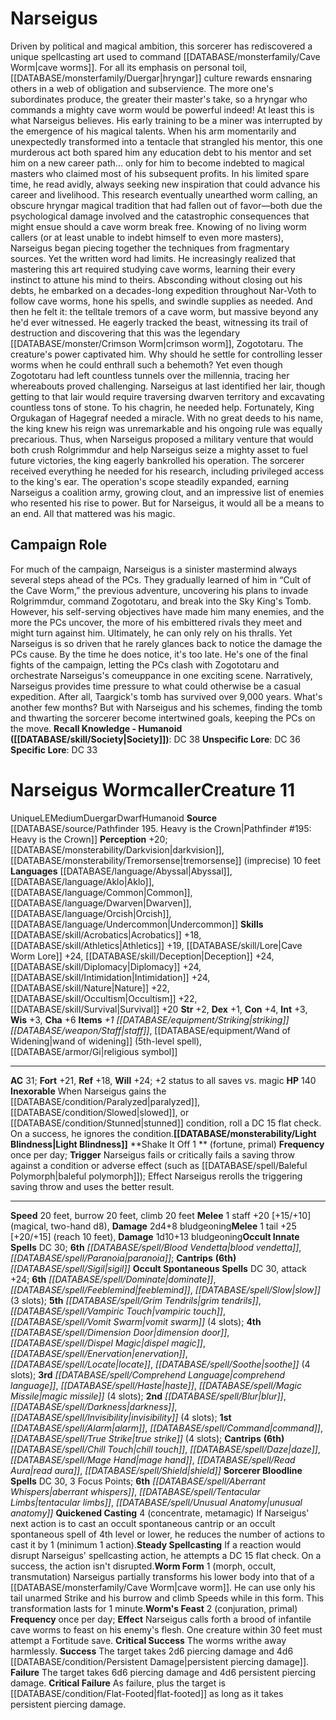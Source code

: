 ﻿---
ac: '44'
alignment: LN
all_resistance: null
burrow_speed: null
charisma: '+5'
climb_speed: null
constitution: '+2'
creature_ability:
- Debilitating Strike
- Master Strike
- Quick Change
- Sneak Attack
creature_family: null
description: "Born in 7195 IC (4695 AR) to the noble Nai family of Goka, Yan Fei's\
  \ comfortable childhood years were cut short when her parents fell to the blade\
  \ of assassins during a diplomatic mission, leaving Yan Fei in the care of her grandfather,\
  \ Nai Hu Buo, then the emperor of Goka.<br/><br/> For the next 10 years, Hu Buo\
  \ focused his time and efforts on Yan Fei's care. He trained her in the ins and\
  \ outs of courtly life, shaping her into a suitable heir to the Nai legacy. Fearing\
  \ future attempts on Yan Fei's life, Hu Buo also made sure Yan Fei could hold her\
  \ own, and he tasked the [[DATABASE/archetype/Butterfly Blade|Butterfly Blades]]\
  \ \u2014 an elite group of warriors that served the Nai family as bodyguards\u2014\
  to train Yan Fei in martial arts and self-defense. The Butterfly Blades' storied\
  \ history with the Nai family and Goka made them experts in espionage and intimidation,\
  \ skills that Yan Fei learned and mastered alongside her grandfather's political\
  \ expertise.<br/><br/> By the age of 12, Yan Fei was fully trained in the arts of\
  \ both combat and public affairs. Satisfied with his granddaughter's skill, Hu Buo\
  \ returned to the world of Gokan politics, receiving an exuberant welcome from the\
  \ people of Goka. Shortly thereafter, Hu Buo earned an unprecedented third term\
  \ as emperor of Goka. Meanwhile, Yan Fei continued her training with the Butterfly\
  \ Blades.<br/><br/> Shortly after turning 14, Yan Fei vowed to find her family's\
  \ killers. She spent several months in Goka proper, adopting multiple personas to\
  \ dig up details from the city's unscrupulous information brokers. Her skills did\
  \ ultimately lead her to her parents' assassins, whom she struck down with little\
  \ effort, but she remained unsatisfied. Her continued efforts led her to the Yun-Ta\
  \ clan, the Gokan noble family that contracted her parents' assassination. She needn't\
  \ have bothered to seek out the Yun-Ta, for the family had made dozens of enemies\
  \ since the Fei assassination and long ago sealed their own fate; by the time Yan\
  \ Fei found the connection, the entire family had been dead for several years. Yan\
  \ Fei's journey was over, and she had nothing to show for it. She returned home\
  \ to continue her training as a noble, no longer enchanted by illusions of revenge.<br/><br/>\
  \ Two years into his third term, Hu Buo suddenly grew ill and died, leading Goka's\
  \ parliament to fracture over disagreements of a suitable replacement. Yan Fei then\
  \ stepped in, offering to complete her grandfather's term. The parliament attempted\
  \ to block the suggestion, but Yan Fei called upon an obscure law she had studied\
  \ as a child, which allowed for the inheritance of the position. Their hands tied,\
  \ the parliament agreed and Yan Fei became acting empress in 7210 IC (4710 AR) at\
  \ the age of 15.<br/><br/> Yan Fei proved not only an effective leader, but a beloved\
  \ figurehead who inspired Gokans both rich and poor, high-born and commoner alike.\
  \ Yan Fei's aristocratic upbringing allowed her to slip into the politics with ease,\
  \ and her experience hiding among the people during her time with the Butterfly\
  \ Blades opened her eyes to the many plights of the everyday citizen. She used her\
  \ position to push for change and progress for Goka, earning supporters from all\
  \ corners. Although the next election for Goka's leader is still over a decade away,\
  \ it seems the city's parliament and people are more than willing to accept Yan\
  \ Fei's continued rule and reelect her as empress when the time comes.<br/><br/>Campaign\
  \ Role<br/><br/>The player characters get their first chance to meet the empress\
  \ and make a good impression on the powerful ruler in Chapter 3 of this adventure.\
  \ Nai Yan Fei continues to serve as an important figure in the following adventures\
  \ as a potential guide and information-provider, and the characters' interaction\
  \ with her on Bonmu will determine what kind of relationship they have with the\
  \ empress going forward. If the characters manage to win her over, they'll meet\
  \ the kind aristocrat who's rightly earned the admiration of Goka's common folk.\
  \ On the other hand, if their impression proves less than favorable, the characters\
  \ must instead contend with a calculating politician who deftly navigates the minefields\
  \ of diplomacy and etiquette\u2014a ruthless empress who knows how to make the most\
  \ of a group like the player characters before casting them aside when their worth\
  \ has run its course.<br/><br/><b><u>Recall Knowledge - Humanoid</u> ( [[DATABASE/skill/Society|Society]]\
  \ )</b>: DC 50<br/><b><u>Unspecific Lore</u></b>: DC 48<br/><b><u>Specific Lore</u></b>:\
  \ DC 45"
dexterity: '+4'
element: null
fly_speed: null
fortitude: '+32'
hp: '375'
id: '1478'
immunity: null
intelligence: '+7'
land_speed: '25'
language:
- '[[DATABASE/language/Celestial|Celestial]]'
- '[[DATABASE/language/Common|Common]]'
- '[[DATABASE/language/Elven|Elven]]'
- '[[DATABASE/language/Sylvan|Sylvan]]'
- '[[DATABASE/language/Tengu|Tengu]]'
- '[[DATABASE/language/Tien|Tien]]'
level: '20'
max_speed: '25'
name: Nai Yan Fei
perception: '+36'
rarity: Unique
reflex: '+34'
resistance: null
rus_type_level: null
sense: null
size: Medium
skill:
- '[[DATABASE/skill/Acrobatics|Acrobatics]] +37'
- '[[DATABASE/skill/Arcana|Arcana]] +36'
- '[[DATABASE/skill/Deception|Deception]] +36'
- '[[DATABASE/skill/Diplomacy|Diplomacy]] +38'
- '[[DATABASE/skill/Intimidation|Intimidation]] +36'
- '[[DATABASE/skill/Lore|Goka Lore]] +38'
- '[[DATABASE/skill/Lore|Legal Lore]] +38'
- '[[DATABASE/skill/Occultism|Occultism]] +38'
- '[[DATABASE/skill/Performance|Performance]] +36'
- '[[DATABASE/skill/Religion|Religion]] +32'
- '[[DATABASE/skill/Society|Society]] +38'
- '[[DATABASE/skill/Stealth|Stealth]] +35'
- '[[DATABASE/skill/Thievery|Thievery]] +35'
- '[[DATABASE/skill/Lore|Underworld Lore]] +36'
source: '[[DATABASE/source/Pathfinder 166. Despair on Danger Island|Pathfinder #166:
  Despair on Danger Island]]'
speed:
- 25 feet
spell: null
strength: '+1'
strength_req: '1'
strongest_save:
- Reflex
swim_speed: null
trait:
- '[[DATABASE/trait/Human|Human]]'
- '[[DATABASE/trait/Humanoid|Humanoid]]'
- '[[DATABASE/trait/Unique|Unique]]'
type: Creature
vision: null
weakest_save:
- Fortitude
weakness: null
will: '+33'
wisdom: '+3'

---
# Narseigus

Driven by political and magical ambition, this sorcerer has rediscovered a unique spellcasting art used to command [[DATABASE/monsterfamily/Cave Worm|cave worms]].
 For all its emphasis on personal toil, [[DATABASE/monsterfamily/Duergar|hryngar]] culture rewards ensnaring others in a web of obligation and subservience. The more one's subordinates produce, the greater their master's take, so a hryngar who commands a mighty cave worm would be powerful indeed! At least this is what Narseigus believes.
 His early training to be a miner was interrupted by the emergence of his magical talents. When his arm momentarily and unexpectedly transformed into a tentacle that strangled his mentor, this one murderous act both spared him any education debt to his mentor and set him on a new career path... only for him to become indebted to magical masters who claimed most of his subsequent profits. In his limited spare time, he read avidly, always seeking new inspiration that could advance his career and livelihood.
 This research eventually unearthed worm calling, an obscure hryngar magical tradition that had fallen out of favor—both due the psychological damage involved and the catastrophic consequences that might ensue should a cave worm break free. Knowing of no living worm callers (or at least unable to indebt himself to even more masters), Narseigus began piecing together the techniques from fragmentary sources. Yet the written word had limits. He increasingly realized that mastering this art required studying cave worms, learning their every instinct to attune his mind to theirs. Absconding without closing out his debts, he embarked on a decades-long expedition throughout Nar-Voth to follow cave worms, hone his spells, and swindle supplies as needed.
 And then he felt it: the telltale tremors of a cave worm, but massive beyond any he'd ever witnessed. He eagerly tracked the beast, witnessing its trail of destruction and discovering that this was the legendary [[DATABASE/monster/Crimson Worm|crimson worm]], Zogototaru. The creature's power captivated him. Why should he settle for controlling lesser worms when he could enthrall such a behemoth? Yet even though Zogototaru had left countless tunnels over the millennia, tracing her whereabouts proved challenging. Narseigus at last identified her lair, though getting to that lair would require traversing dwarven territory and excavating countless tons of stone. To his chagrin, he needed help.
 Fortunately, King Orgukagan of Hagegraf needed a miracle. With no great deeds to his name, the king knew his reign was unremarkable and his ongoing rule was equally precarious. Thus, when Narseigus proposed a military venture that would both crush Rolgrimmdur and help Narseigus seize a mighty asset to fuel future victories, the king eagerly bankrolled his operation. The sorcerer received everything he needed for his research, including privileged access to the king's ear. The operation's scope steadily expanded, earning Narseigus a coalition army, growing clout, and an impressive list of enemies who resented his rise to power.
 But for Narseigus, it would all be a means to an end. All that mattered was his magic.

## Campaign Role

For much of the campaign, Narseigus is a sinister mastermind always several steps ahead of the PCs. They gradually learned of him in “Cult of the Cave Worm,” the previous adventure, uncovering his plans to invade Rolgrimmdur, command Zogototaru, and break into the Sky King's Tomb. However, his self-serving objectives have made him many enemies, and the more the PCs uncover, the more of his embittered rivals they meet and might turn against him. Ultimately, he can only rely on his thralls.
 Yet Narseigus is so driven that he rarely glances back to notice the damage the PCs cause. By the time he does notice, it's too late. He's one of the final fights of the campaign, letting the PCs clash with Zogototaru and orchestrate Narseigus's comeuppance in one exciting scene.
 Narratively, Narseigus provides time pressure to what could otherwise be a casual expedition. After all, Taargick's tomb has survived over 9,000 years. What's another few months? But with Narseigus and his schemes, finding the tomb and thwarting the sorcerer become intertwined goals, keeping the PCs on the move.
**Recall Knowledge - Humanoid ([[DATABASE/skill/Society|Society]])**: DC 38
**Unspecific Lore**: DC 36
**Specific Lore**: DC 33

# Narseigus Wormcaller<span class="item-type">Creature 11</span>

<span class="trait-unique item-trait">Unique</span><span class="trait-alignment item-trait">LE</span><span class="trait-size item-trait">Medium</span><span class="item-trait">Duergar</span><span class="item-trait">Dwarf</span><span class="item-trait">Humanoid</span>
**Source** [[DATABASE/source/Pathfinder 195. Heavy is the Crown|Pathfinder #195: Heavy is the Crown]]
**Perception** +20; [[DATABASE/monsterability/Darkvision|darkvision]], [[DATABASE/monsterability/Tremorsense|tremorsense]] (imprecise) 10 feet
**Languages** [[DATABASE/language/Abyssal|Abyssal]], [[DATABASE/language/Aklo|Aklo]], [[DATABASE/language/Common|Common]], [[DATABASE/language/Dwarven|Dwarven]], [[DATABASE/language/Orcish|Orcish]], [[DATABASE/language/Undercommon|Undercommon]]
**Skills** [[DATABASE/skill/Acrobatics|Acrobatics]] +18, [[DATABASE/skill/Athletics|Athletics]] +19, [[DATABASE/skill/Lore|Cave Worm Lore]] +24, [[DATABASE/skill/Deception|Deception]] +24, [[DATABASE/skill/Diplomacy|Diplomacy]] +24, [[DATABASE/skill/Intimidation|Intimidation]] +24, [[DATABASE/skill/Nature|Nature]] +22, [[DATABASE/skill/Occultism|Occultism]] +22, [[DATABASE/skill/Survival|Survival]] +20
**Str** +2, **Dex** +1, **Con** +4, **Int** +3, **Wis** +3, **Cha** +6
**Items** _+1 [[DATABASE/equipment/Striking|striking]] [[DATABASE/weapon/Staff|staff]]_, [[DATABASE/equipment/Wand of Widening|wand of widening]] (5th-level spell), [[DATABASE/armor/Gi|religious symbol]]

---
**AC** 31; **Fort** +21, **Ref** +18, **Will** +24; +2 status to all saves vs. magic
**HP** 140
<span class="in-box-ability">**Inexorable** When Narseigus gains the [[DATABASE/condition/Paralyzed|paralyzed]], [[DATABASE/condition/Slowed|slowed]], or [[DATABASE/condition/Stunned|stunned]] condition, roll a DC 15 flat check. On a success, he ignores the condition.</span><span class="in-box-ability">**[[DATABASE/monsterability/Light Blindness|Light Blindness]]** </span><span class="in-box-ability">**Shake It Off <span class="action-icon">1</span> ** (fortune, primal) **Frequency** once per day; **Trigger** Narseigus fails or critically fails a saving throw against a condition or adverse effect (such as [[DATABASE/spell/Baleful Polymorph|baleful polymorph]]); Effect Narseigus rerolls the triggering saving throw and uses the better result.</span>

---
**Speed** 20 feet, burrow 20 feet, climb 20 feet
<span class="in-box-ability">**Melee** <span class="action-icon">1</span> staff +20 [+15/+10] (magical, two-hand d8), **Damage** 2d4+8 bludgeoning</span><span class="in-box-ability">**Melee** <span class="action-icon">1</span> tail +25 [+20/+15] (reach 10 feet), **Damage** 1d10+13 bludgeoning</span>**Occult Innate Spells** DC 30; **6th** _[[DATABASE/spell/Blood Vendetta|blood vendetta]]_, _[[DATABASE/spell/Paranoia|paranoia]]_; **Cantrips** **(6th)** _[[DATABASE/spell/Sigil|sigil]]_
**Occult Spontaneous Spells** DC 30, attack +24; **6th** _[[DATABASE/spell/Dominate|dominate]]_, _[[DATABASE/spell/Feeblemind|feeblemind]]_, _[[DATABASE/spell/Slow|slow]]_ (3 slots); **5th** _[[DATABASE/spell/Grim Tendrils|grim tendrils]]_, _[[DATABASE/spell/Vampiric Touch|vampiric touch]]_, _[[DATABASE/spell/Vomit Swarm|vomit swarm]]_ (4 slots); **4th** _[[DATABASE/spell/Dimension Door|dimension door]]_, _[[DATABASE/spell/Dispel Magic|dispel magic]]_, _[[DATABASE/spell/Enervation|enervation]]_, _[[DATABASE/spell/Locate|locate]]_, _[[DATABASE/spell/Soothe|soothe]]_ (4 slots); **3rd** _[[DATABASE/spell/Comprehend Language|comprehend language]]_, _[[DATABASE/spell/Haste|haste]]_, _[[DATABASE/spell/Magic Missile|magic missile]]_ (4 slots); **2nd** _[[DATABASE/spell/Blur|blur]]_, _[[DATABASE/spell/Darkness|darkness]]_, _[[DATABASE/spell/Invisibility|invisibility]]_ (4 slots); **1st** _[[DATABASE/spell/Alarm|alarm]]_, _[[DATABASE/spell/Command|command]]_, _[[DATABASE/spell/True Strike|true strike]]_ (4 slots); **Cantrips** **(6th)** _[[DATABASE/spell/Chill Touch|chill touch]]_, _[[DATABASE/spell/Daze|daze]]_, _[[DATABASE/spell/Mage Hand|mage hand]]_, _[[DATABASE/spell/Read Aura|read aura]]_, _[[DATABASE/spell/Shield|shield]]_
**Sorcerer Bloodline Spells** DC 30, 3 Focus Points; **6th** _[[DATABASE/spell/Aberrant Whispers|aberrant whispers]]_, _[[DATABASE/spell/Tentacular Limbs|tentacular limbs]]_, _[[DATABASE/spell/Unusual Anatomy|unusual anatomy]]_
<span class="in-box-ability">**Quickened Casting** <span class="action-icon">4</span> (concentrate, metamagic) If Narseigus' next action is to cast an occult spontaneous cantrip or an occult spontaneous spell of 4th level or lower, he reduces the number of actions to cast it by 1 (minimum 1 action).</span><span class="in-box-ability">**Steady Spellcasting** If a reaction would disrupt Narseigus' spellcasting action, he attempts a DC 15 flat check. On a success, the action isn't disrupted.</span><span class="in-box-ability">**Worm Form** <span class="action-icon">1</span> (morph, occult, transmutation) Narseigus partially transforms his lower body into that of a [[DATABASE/monsterfamily/Cave Worm|cave worm]]. He can use only his tail unarmed Strike and his burrow and climb Speeds while in this form. This transformation lasts for 1 minute.</span><span class="in-box-ability">**Worm's Feast** <span class="action-icon">2</span> (conjuration, primal) **Frequency** once per day; **Effect** Narseigus calls forth a brood of infantile cave worms to feast on his enemy's flesh. One creature within 30 feet must attempt a Fortitude save.
 **Critical Success** The worms writhe away harmlessly.
**Success** The target takes 2d6 piercing damage and 4d6 [[DATABASE/condition/Persistent Damage|persistent piercing damage]].
 **Failure** The target takes 6d6 piercing damage and 4d6 persistent piercing damage.
 **Critical Failure** As failure, plus the target is [[DATABASE/condition/Flat-Footed|flat-footed]] as long as it takes persistent piercing damage.</span>